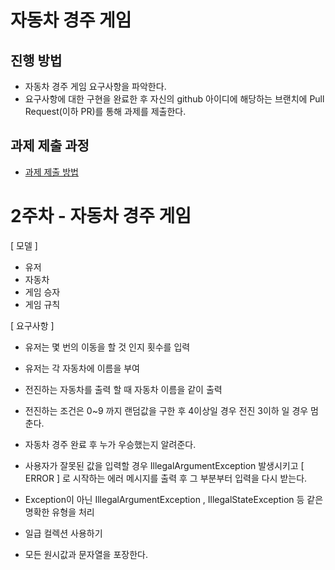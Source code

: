 # 자동차 경주 게임
## 진행 방법
* 자동차 경주 게임 요구사항을 파악한다.
* 요구사항에 대한 구현을 완료한 후 자신의 github 아이디에 해당하는 브랜치에 Pull Request(이하 PR)를 통해 과제를 제출한다.

## 과제 제출 과정
* [과제 제출 방법](https://github.com/next-step/nextstep-docs/tree/master/precourse)

# 2주차 - 자동차 경주 게임

[ 모델 ]

- 유저
- 자동차
- 게임 승자
- 게임 규칙

[ 요구사항 ]

- 유저는 몇 번의 이동을 할 것 인지 횟수를 입력
- 유저는 각 자동차에 이름을 부여

- 전진하는 자동차를 출력 할 때 자동차 이름을 같이 출력
- 전진하는 조건은 0~9 까지 랜덤값을 구한 후 4이상일 경우 전진 3이하 일 경우 멈춘다.
- 자동차 경주 완료 후 누가 우승했는지 알려준다.
- 사용자가 잘못된 값을 입력할 경우 IllegalArgumentException 발생시키고 [ ERROR ] 로 시작하는 에러 메시지를 출력 후 그 부분부터 입력을 다시 받는다.
- Exception이 아닌 IllegalArgumentException , IllegalStateException 등 같은 명확한 유형을 처리

- 일급 컬렉션 사용하기
- 모든 원시값과 문자열을 포장한다.

